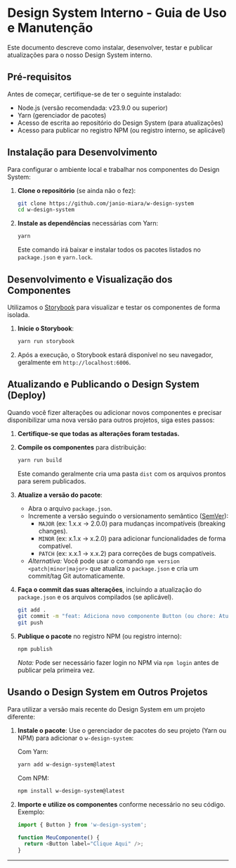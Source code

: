 # Design System Interno - Guia de Uso e Manutenção

Este documento descreve como instalar, desenvolver, testar e publicar atualizações para o nosso Design System interno.

## Pré-requisitos

Antes de começar, certifique-se de ter o seguinte instalado:
* Node.js (versão recomendada: v23.9.0 ou superior)
* Yarn (gerenciador de pacotes)
* Acesso de escrita ao repositório do Design System (para atualizações)
* Acesso para publicar no registro NPM (ou registro interno, se aplicável)

## Instalação para Desenvolvimento

Para configurar o ambiente local e trabalhar nos componentes do Design System:

1.  **Clone o repositório** (se ainda não o fez):
    ```bash
    git clone https://github.com/janio-miara/w-design-system
    cd w-design-system
    ```

2.  **Instale as dependências** necessárias com Yarn:
    ```bash
    yarn
    ```
    Este comando irá baixar e instalar todos os pacotes listados no `package.json` e `yarn.lock`.

## Desenvolvimento e Visualização dos Componentes

Utilizamos o [Storybook](https://storybook.js.org/) para visualizar e testar os componentes de forma isolada.

1.  **Inicie o Storybook**:
    ```bash
    yarn run storybook
    ```
2.  Após a execução, o Storybook estará disponível no seu navegador, geralmente em `http://localhost:6006`.

## Atualizando e Publicando o Design System (Deploy)

Quando você fizer alterações ou adicionar novos componentes e precisar disponibilizar uma nova versão para outros projetos, siga estes passos:

1.  **Certifique-se que todas as alterações foram testadas.**
2.  **Compile os componentes** para distribuição:
    ```bash
    yarn run build
    ```
    Este comando geralmente cria uma pasta `dist` com os arquivos prontos para serem publicados.

3.  **Atualize a versão do pacote**:
    * Abra o arquivo `package.json`.
    * Incremente a versão seguindo o versionamento semântico ([SemVer](https://semver.org/lang/pt-BR/)):
        * `MAJOR` (ex: 1.x.x -> 2.0.0) para mudanças incompatíveis (breaking changes).
        * `MINOR` (ex: x.1.x -> x.2.0) para adicionar funcionalidades de forma compatível.
        * `PATCH` (ex: x.x.1 -> x.x.2) para correções de bugs compatíveis.
    * *Alternativa:* Você pode usar o comando `npm version <patch|minor|major>` que atualiza o `package.json` e cria um commit/tag Git automaticamente.

4.  **Faça o commit das suas alterações**, incluindo a atualização do `package.json` e os arquivos compilados (se aplicável).
    ```bash
    git add .
    git commit -m "feat: Adiciona novo componente Button (ou chore: Atualiza versão para vX.Y.Z)"
    git push
    ```

5.  **Publique o pacote** no registro NPM (ou registro interno):
    ```bash
    npm publish
    ```
    *Nota:* Pode ser necessário fazer login no NPM via `npm login` antes de publicar pela primeira vez.

## Usando o Design System em Outros Projetos

Para utilizar a versão mais recente do Design System em um projeto diferente:

1.  **Instale o pacote**:
    Use o gerenciador de pacotes do seu projeto (Yarn ou NPM) para adicionar o `w-design-system`:

    Com Yarn:
    ```bash
    yarn add w-design-system@latest
    ```

    Com NPM:
    ```bash
    npm install w-design-system@latest
    ```

2.  **Importe e utilize os componentes** conforme necessário no seu código. Exemplo:
    ```javascript
    import { Button } from 'w-design-system';

    function MeuComponente() {
      return <Button label="Clique Aqui" />;
    }
    ```

---